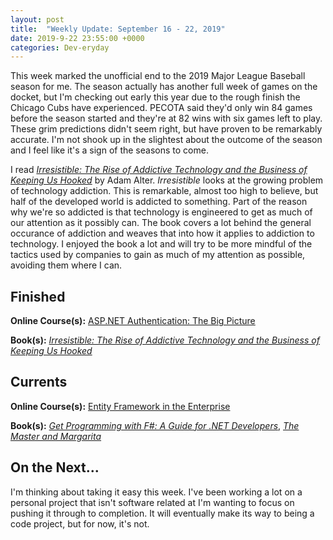 ```yaml
---
layout: post
title:  "Weekly Update: September 16 - 22, 2019"
date: 2019-9-22 23:55:00 +0000
categories: Dev-eryday
---
```


This week marked the unofficial end to the 2019 Major League Baseball season for me. The season actually has another full week of games on the docket, but I'm checking out early this year due to the rough finish the Chicago Cubs have experienced. PECOTA said they'd only win 84 games before the season started and they're at 82 wins with six games left to play. These grim predictions didn't seem right, but have proven to be remarkably accurate. I'm not shook up in the slightest about the outcome of the season and I feel like it's a sign of the seasons to come.

I read *[Irresistible: The Rise of Addictive Technology and the Business of Keeping Us Hooked][irr]* by Adam Alter. *Irresistible* looks at the growing problem of technology addiction. This is remarkable, almost too high to believe, but half of the developed world is addicted to something. Part of the reason why we're so addicted is that technology is engineered to get as much of our attention as it possibly can. The book covers a lot behind the general occurance of addiction and weaves that into how it applies to addiction to technology. I enjoyed the book a lot and will try to be more mindful of the tactics used by companies to gain as much of my attention as possible, avoiding them where I can.

## Finished

**Online Course(s):** [ASP.NET Authentication: The Big Picture][antbp]

**Book(s):** *[Irresistible: The Rise of Addictive Technology and the Business of Keeping Us Hooked][irr]*

## Currents

**Online Course(s):** [Entity Framework in the Enterprise][efe]

**Book(s):** *[Get Programming with F#: A Guide for .NET Developers][fs]*, *[The Master and Margarita][mam]*

## On the Next...

I'm thinking about taking it easy this week. I've been working a lot on a personal project that isn't software related at I'm wanting to focus on pushing it through to completion. It will eventually make its way to being a code project, but for now, it's not.


[irr]: https://www.amazon.com/Irresistible-Addictive-Technology-Business-Keeping/dp/0735222843/
[antbp]: https://app.pluralsight.com/library/courses/aspdotnet-authentication-big-picture/table-of-contents
[okt]: https://developer.okta.com
[oktan]: https://developer.okta.com/blog/2018/07/02/build-a-secure-crud-app-with-aspnetcore-and-react
[ran]: https://www.amazon.com/Range-Generalists-Triumph-Specialized-World/dp/0735214484/
[nca]: https://www.dotnetconf.net/Agenda
[ncm]: https://docs.microsoft.com/en-us/aspnet/core/migration/22-to-30?view=aspnetcore-2.2&tabs=visual-studio
[nc3]: https://docs.microsoft.com/en-us/dotnet/core/whats-new/dotnet-core-3-0
[dnc]: https://www.dotnetconf.net/
[ycb]: https://www.amazon.com/This-Marketing-Cant-Until-Learn/dp/B07DKN7DG2/
[ath]: https://app.pluralsight.com/library/courses/aspdotnet-core-tag-helpers/table-of-contents
[rfc]: https://app.pluralsight.com/library/courses/refactoring-csharp-developers/table-of-contents
[cal]: https://www.amazon.com/Competing-Against-Luck-Innovation-Customer/dp/0062435612/
[cssd]: https://www.amazon.com/CSS-Depth-Keith-J-Grant/dp/1617293458/
[pyu]: https://app.pluralsight.com/library/courses/react-prototyping-ux-design/table-of-contents
[ntbp]: https://app.pluralsight.com/library/courses/nodejs-big-picture/table-of-contents
[sjn]: https://www.amazon.com/Secrets-JavaScript-Ninja-John-Resig/dp/1617292850/
[moon]: https://www.amazon.com/Moonwalking-Einstein-Science-Remembering-Everything-ebook/dp/B004H4XI5O/
[mwl]: https://app.pluralsight.com/library/courses/modern-web-layout-flexbox-css-grid/table-of-contents
[tc]: https://tailwindcss.com/
[four]: https://www.amazon.com/Four-Hidden-Amazon-Facebook-Google-ebook/dp/B06WP982HX/
[tnc]: https://app.pluralsight.com/library/courses/visual-studio-testing-dotnet-code/table-of-contents
[tah]: https://www.amazon.com/Algebra-Happiness-Pursuit-Success-Meaning/dp/0593084195
[hs]: https://www.amazon.com/Get-Some-Headspace-Mindfulness-Minutes-ebook/dp/B006ZL1KAW/
[smh]: https://app.pluralsight.com/library/courses/semantic-html/table-of-contents
[fsl]: https://fs.blog/mental-models/
[aim]: https://app.pluralsight.com/library/courses/microsoft-azure-ai-models-developing/table-of-contents
[st]: https://www.amazon.com/Super-Thinking-Book-Mental-Models-ebook/dp/B07P8J83WR/
[bi]: https://www.amazon.com/BIG-IDEAS-UNLEASH-CREATIVE-MOMENTS-ebook/dp/B07K2GZMN1/
[mam]: https://www.amazon.com/MASTER-MARGARITA-50th-Anniversary-Penguin-Classics-ebook/dp/B01DJZWALO/
[csec]: https://app.pluralsight.com/library/courses/asp-dot-net-core-security-understanding/table-of-contents
[eftest]: https://app.pluralsight.com/library/courses/ef-core-testing/table-of-contents
[mfn]: https://www.amazon.com/Mind-Numbers-Science-Flunked-Algebra-ebook/dp/B00G3L19ZU/
[core]: https://app.pluralsight.com/library/courses/understanding-aspdotnet-core-2x/table-of-contents
[po]: https://www.amazon.com/dp/B005TKC2CA
[doc]: https://app.pluralsight.com/library/courses/aspdotnet-core-api-openapi-swagger/table-of-contents
[pop]: https://www.amazon.com/Programming-Purpose-Essays-Software-Design/dp/0137213743/
[di]: https://app.pluralsight.com/library/courses/aspdotnet-core-dependency-injection/table-of-contents
[fs]: https://www.amazon.com/Get-Programming-guide-NET-developers/dp/1617293997/
[depn]: https://app.pluralsight.com/library/courses/using-dependency-injection-on-ramp/table-of-contents
[dip]: https://www.amazon.com/Dependency-Injection-Principles-Practices-Patterns/dp/161729473X/
[api]: https://app.pluralsight.com/library/courses/aspnet-web-api-building/table-of-contents
[dim]: https://www.manning.com/books/dependency-injection-principles-practices-patterns
[cid]: https://www.manning.com/books/c-sharp-in-depth-fourth-edition
[sol]: https://app.pluralsight.com/library/courses/csharp-solid-principles/table-of-contents
[fyw]: https://www.amazon.com/Find-Your-Why-Practical-Discovering/dp/0143111728/
[atdt]: https://thoughtcatalog.com/ryan-holiday/2014/09/alive-time-vs-dead-time/
[rf]: https://app.pluralsight.com/library/courses/resharper-fundamentals/table-of-contents
[sj]: https://www.amazon.com/Steve-Jobs-Walter-Isaacson/dp/1451648537
[dock]: https://app.pluralsight.com/library/courses/docker-images-containers-aspdotnet-core/table-of-contents
[tdc]: https://www.amazon.com/Trillion-Dollar-Coach-Leadership-Playbook-ebook/dp/B076ZHG3H3/
[iis]: https://app.pluralsight.com/library/courses/creating-configuring-new-websites-iis/table-of-contents
[urh]: https://app.pluralsight.com/library/courses/using-react-hooks/table-of-contents
[tcc]: https://www.amazon.com/Culture-Code-Secrets-Highly-Successful-ebook/dp/B01MSY1Y6Z/
[bsr]: https://app.pluralsight.com/library/courses/building-server-side-rendered-react-apps-beginners/table-of-contents
[tdp]: https://app.pluralsight.com/library/courses/tactical-design-patternsdot-net/table-of-contents
[tes]: https://tesla2024.com
[life]: https://www.amazon.com/Life-3-0-Being-Artificial-Intelligence-ebook/dp/B06WGNPM7V/
[son]: https://app.pluralsight.com/library/courses/state-of-dotnet-executive-briefing/table-of-contents
[wilco]: https://www.amazon.com/Lets-Can-Get-Back-Discording-ebook/dp/B07BPP1T72/
[hta]: https://www.amazon.com/Hard-Thing-About-Things-Building-ebook/dp/B00DQ845EA/
[cid]: https://www.amazon.com/C-Depth-Jon-Skeet/dp/1617294535/
[wtc]: https://app.pluralsight.com/library/courses/writing-testable-code/table-of-contents
[gtw]: https://www.amazon.com/Ghost-Wires-Adventures-Worlds-Wanted-ebook/dp/B0047Y0F0K/
[iden]: https://app.pluralsight.com/library/courses/asp-dot-net-identity-fundamentals/table-of-contents
[lhl]: https://www.coursera.org/learn/learning-how-to-learn
[mas]: https://app.pluralsight.com/library/courses/visual-studio-azure-migrating-applications-services/table-of-contents
[dvbp]: https://app.pluralsight.com/library/courses/data-visualization-best-practices/table-of-contents
[efe]: https://app.pluralsight.com/library/courses/entity-framework-enterprise-update/table-of-contents